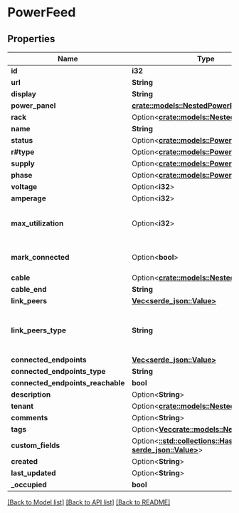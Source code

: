 # PowerFeed

## Properties

Name | Type | Description | Notes
------------ | ------------- | ------------- | -------------
**id** | **i32** |  | [readonly]
**url** | **String** |  | [readonly]
**display** | **String** |  | [readonly]
**power_panel** | [**crate::models::NestedPowerPanel**](NestedPowerPanel.md) |  | 
**rack** | Option<[**crate::models::NestedRack**](NestedRack.md)> |  | [optional]
**name** | **String** |  | 
**status** | Option<[**crate::models::PowerFeedStatus**](PowerFeed_status.md)> |  | [optional]
**r#type** | Option<[**crate::models::PowerFeedType**](PowerFeed_type.md)> |  | [optional]
**supply** | Option<[**crate::models::PowerFeedSupply**](PowerFeed_supply.md)> |  | [optional]
**phase** | Option<[**crate::models::PowerFeedPhase**](PowerFeed_phase.md)> |  | [optional]
**voltage** | Option<**i32**> |  | [optional]
**amperage** | Option<**i32**> |  | [optional]
**max_utilization** | Option<**i32**> | Maximum permissible draw (percentage) | [optional]
**mark_connected** | Option<**bool**> | Treat as if a cable is connected | [optional]
**cable** | Option<[**crate::models::NestedCable**](NestedCable.md)> |  | [readonly]
**cable_end** | **String** |  | [readonly]
**link_peers** | [**Vec<serde_json::Value>**](serde_json::Value.md) |  | [readonly]
**link_peers_type** | **String** | Return the type of the peer link terminations, or None. | [readonly]
**connected_endpoints** | [**Vec<serde_json::Value>**](serde_json::Value.md) |  | [readonly]
**connected_endpoints_type** | **String** |  | [readonly]
**connected_endpoints_reachable** | **bool** |  | [readonly]
**description** | Option<**String**> |  | [optional]
**tenant** | Option<[**crate::models::NestedTenant**](NestedTenant.md)> |  | [optional]
**comments** | Option<**String**> |  | [optional]
**tags** | Option<[**Vec<crate::models::NestedTag>**](NestedTag.md)> |  | [optional]
**custom_fields** | Option<[**::std::collections::HashMap<String, serde_json::Value>**](serde_json::Value.md)> |  | [optional]
**created** | Option<**String**> |  | [readonly]
**last_updated** | Option<**String**> |  | [readonly]
**_occupied** | **bool** |  | [readonly]

[[Back to Model list]](../README.md#documentation-for-models) [[Back to API list]](../README.md#documentation-for-api-endpoints) [[Back to README]](../README.md)


